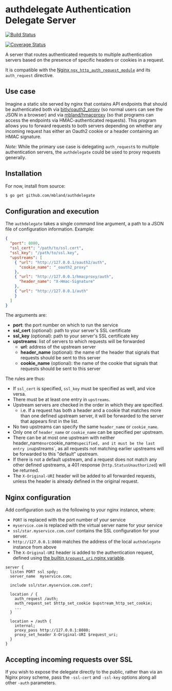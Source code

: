 # authdelegate Authentication Delegate Server

[![Build Status](https://travis-ci.org/mbland/authdelegate.svg?branch=master)](https://travis-ci.org/mbland/authdelegate)

[![Coverage Status](https://coveralls.io/repos/mbland/authdelegate/badge.svg?branch=master&service=github)](https://coveralls.io/github/mbland/authdelegate?branch=master)

A server that routes authenticated requests to multiple authentication
servers based on the presence of specific headers or cookies in a request.

It is compatible with the [Nginx
`ngx_http_auth_request_module`](http://nginx.org/en/docs/http/ngx_http_auth_request_module.html)
and its `auth_request` directive.

## Use case

Imagine a static site served by nginx that contains API endpoints that should
be authenticated both via [bitly/oauth2_proxy](https://github.com/bitly/oauth2_proxy)
(so normal users can see the JSON in a browser) and via
[mbland/hmacproxy](https://github.com/mbland/hmacproxy/) (so that programs can
access the endpoints via HMAC-authenticated requests). This program allows you
to forward requests to both servers depending on whether any incoming request
has either an Oauth2 cookie or a header containing an HMAC signature.

_Note:_ While the primary use case is delegating `auth_request`s to multiple
authentication servers, the `authdelegate` could be used to proxy requests
generally.

## Installation

For now, install from source:

```sh
$ go get github.com/mbland/authdelegate
```

## Configuration and execution

The `authdelegate` takes a single command line argument, a path to a JSON file
of configuration information. Example:

```json
{
  "port": 8080,
  "ssl_cert": "/path/to/ssl.cert",
  "ssl_key": "/path/to/ssl.key",
  "upstreams": [
    { "url": "http://127.0.0.1/oauth2/auth",
      "cookie_name": "_oauth2_proxy"
    },
    { "url": "http://127.0.0.1/hmacproxy/auth",
      "header_name": "X-Hmac-Signature"
    },
    { "url": "http://127.0.0.1/auth"
    }
  ]
}
```

The arguments are:

* **port**: the port number on which to run the service
* **ssl_cert** (optional): path to your server's SSL certificate
* **ssl_key** (optional): path to your server's SSL certificate key
* **upstreams**: list of servers to which requests will be forwarded
  * **url**: address of the upstream server
  * **header_name** (optional): the name of the header that signals that
    requests should be sent to this server
  * **cookie_name** (optional): the name of the cookie that signals that
    requests should be sent to this server

The rules are thus:

* If `ssl_cert` is specified, `ssl_key` must be specified as well, and vice
  versa.
* There must be at least one entry in `upstreams`.
* Upstream servers are checked in the order in which they are specified.
  * i.e. If a request has both a header and a cookie that matches more than
    one defined upstream server, it will be forwarded to the server that
    appears first in the list.
* No two upstreams can specify the same `header_name` or `cookie_name`.
* Only one of `header_name` or `cookie_name` can be specified per upstream.
* There can be at most one upstream with neither header_name` nor
  `cookie_name` specified, and it must be the last entry in `upstreams`,
  as all requests not matching earlier upstreams will be forwarded to this
  "default" upstream.
* If there is not a default upstream, and a request does not match any other
  defined upstreams, a 401 response (`http.StatusUnauthorized`) will be
  returned.
* The `X-Original-URI` header will be added to all forwarded requests, unless
  the header is already defined in the original request.

## Nginx configuration

Add configuration such as the following to your nginx instance, where:

- `PORT` is replaced with the port number of your service
- `myservice.com` is replaced with the virtual server name for your service
- `ssl/star.myservice.com.conf` contains the SSL configuration for your
  server.
- `http://127.0.0.1:8080` matches the address of the local `authdelegate`
  instance from above
- The `X-Original-URI` header is added to the authentication request, defined
  using [the builtin `$request_uri` nginx
  variable](http://nginx.org/en/docs/http/ngx_http_core_module.html#var_request_uri).

```
server {
  listen PORT ssl spdy;
  server_name  myservice.com;

  include ssl/star.myservice.com.conf;

  location / {
    auth_request /auth;
    auth_request_set $http_set_cookie $upstream_http_set_cookie;
    ...
  }

  location = /auth {
    internal;
    proxy_pass http://127.0.0.1:8080;
    proxy_set_header X-Original-URI $request_uri;
  }
}
```

## Accepting incoming requests over SSL

If you wish to expose the delegate directly to the public, rather than via an
Nginx proxy scheme, pass the `-ssl-cert` and `-ssl-key` options along all
other `-auth` parameters.
